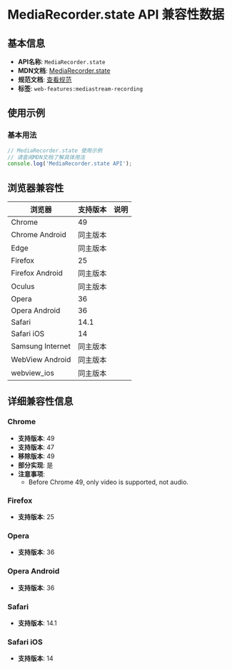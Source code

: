 # MediaRecorder.state API 兼容性数据

## 基本信息

- **API名称**: `MediaRecorder.state`
- **MDN文档**: [MediaRecorder.state](https://developer.mozilla.org/docs/Web/API/MediaRecorder/state)
- **规范文档**: [查看规范](https://w3c.github.io/mediacapture-record/#dom-mediarecorder-state)
- **标签**: `web-features:mediastream-recording`

## 使用示例

### 基本用法

```javascript
// MediaRecorder.state 使用示例
// 请查阅MDN文档了解具体用法
console.log('MediaRecorder.state API');
```

## 浏览器兼容性

| 浏览器 | 支持版本 | 说明 |
|--------|----------|------|
| Chrome | 49 |  |
| Chrome Android | 同主版本 |  |
| Edge | 同主版本 |  |
| Firefox | 25 |  |
| Firefox Android | 同主版本 |  |
| Oculus | 同主版本 |  |
| Opera | 36 |  |
| Opera Android | 36 |  |
| Safari | 14.1 |  |
| Safari iOS | 14 |  |
| Samsung Internet | 同主版本 |  |
| WebView Android | 同主版本 |  |
| webview_ios | 同主版本 |  |

## 详细兼容性信息

### Chrome

- **支持版本**: 49
- **支持版本**: 47
- **移除版本**: 49
- **部分实现**: 是
- **注意事项**:
  - Before Chrome 49, only video is supported, not audio.

### Firefox

- **支持版本**: 25

### Opera

- **支持版本**: 36

### Opera Android

- **支持版本**: 36

### Safari

- **支持版本**: 14.1

### Safari iOS

- **支持版本**: 14

